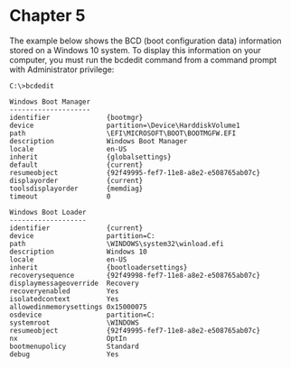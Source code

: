 # Chapter 5

The example below shows the BCD (boot configuration data) information stored on a Windows 10 system. To display this information on your computer, you must run the bcdedit command from a command prompt with Administrator privilege:

```
C:\>bcdedit

Windows Boot Manager
--------------------
identifier              {bootmgr}
device                  partition=\Device\HarddiskVolume1
path                    \EFI\MICROSOFT\BOOT\BOOTMGFW.EFI
description             Windows Boot Manager
locale                  en-US
inherit                 {globalsettings}
default                 {current}
resumeobject            {92f49995-fef7-11e8-a8e2-e508765ab07c}
displayorder            {current}
toolsdisplayorder       {memdiag}
timeout                 0

Windows Boot Loader
-------------------
identifier              {current}
device                  partition=C:
path                    \WINDOWS\system32\winload.efi
description             Windows 10
locale                  en-US
inherit                 {bootloadersettings}
recoverysequence        {92f49998-fef7-11e8-a8e2-e508765ab07c}
displaymessageoverride  Recovery
recoveryenabled         Yes
isolatedcontext         Yes
allowedinmemorysettings 0x15000075
osdevice                partition=C:
systemroot              \WINDOWS
resumeobject            {92f49995-fef7-11e8-a8e2-e508765ab07c}
nx                      OptIn
bootmenupolicy          Standard
debug                   Yes
```